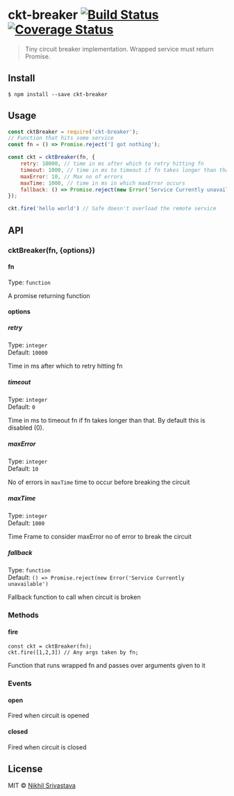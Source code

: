 # ckt-breaker [![Build Status](https://travis-ci.org/gradeup/ckt-breaker.svg?branch=master)](https://travis-ci.org/gradeup/ckt-breaker) [![Coverage Status](https://coveralls.io/repos/github/gradeup/ckt-breaker/badge.svg?branch=master)](https://coveralls.io/github/gradeup/ckt-breaker?branch=master)

> Tiny circuit breaker implementation. Wrapped service must return Promise.


## Install

```
$ npm install --save ckt-breaker
```


## Usage

```js
const cktBreaker = require('ckt-breaker');
// Function that hits some service 
const fn = () => Promise.reject('I got nothing');

const ckt = cktBreaker(fn, {
	retry: 10000, // time in ms after which to retry hitting fn
	timeout: 1000, // time in ms to timeout if fn takes longer than that
	maxError: 10, // Max no of errors
	maxTime: 1000, // time in ms in which maxError occurs
	fallback: () => Promise.reject(new Error('Service Currently unavailable')),
});

ckt.fire('hello world') // Safe doesn't overload the remote service
```


## API

### cktBreaker(fn, {options})

#### fn

Type: `function`

A promise returning function 

#### options

##### retry

Type: `integer`<br>
Default: `10000`

Time in ms after which to retry hitting fn

##### timeout

Type: `integer`<br>
Default: `0`

Time in ms to timeout fn if fn takes longer than that.
By default this is disabled (0). 

##### maxError

Type: `integer`<br>
Default: `10`

No of errors in `maxTime` time to occur before breaking the circuit

##### maxTime

Type: `integer`<br>
Default: `1000`

Time Frame to consider maxError no of error to break the circuit

##### fallback

Type: `function`<br>
Default: ```() => Promise.reject(new Error('Service Currently unavailable')```

Fallback function to call when circuit is broken

### Methods

#### fire

``` 
const ckt = cktBreaker(fn); 
ckt.fire([1,2,3]) // Any args taken by fn;
```
Function that runs wrapped fn and passes over arguments given to it

### Events

#### open

Fired when circuit is opened

#### closed

Fired when circuit is closed

## License

MIT © [Nikhil Srivastava](http://niksrc.github.io)
